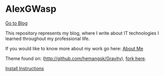 # AlexGWasp

[Go to Blog](https://alexgwasp.com/)

This repository represents my blog, where I write about IT technologies I learned throughout my professional life.

If you would like to know more about my work go here: [About Me](about.md)

Theme found on: (<http://github.com/hemangsk/Gravity>), [fork here](http://github.com/hemangsk/Gravity/fork).

[Install Instructions](install.instructions.md)
